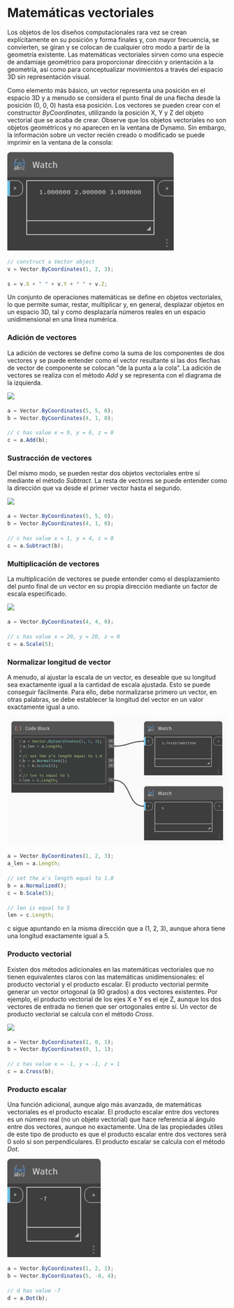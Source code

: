 # Matemáticas vectoriales

Los objetos de los diseños computacionales rara vez se crean explícitamente en su posición y forma finales y, con mayor frecuencia, se convierten, se giran y se colocan de cualquier otro modo a partir de la geometría existente. Las matemáticas vectoriales sirven como una especie de andamiaje geométrico para proporcionar dirección y orientación a la geometría, así como para conceptualizar movimientos a través del espacio 3D sin representación visual.

Como elemento más básico, un vector representa una posición en el espacio 3D y a menudo se considera el punto final de una flecha desde la posición (0, 0, 0) hasta esa posición. Los vectores se pueden crear con el constructor _ByCoordinates_, utilizando la posición X, Y y Z del objeto vectorial que se acaba de crear. Observe que los objetos vectoriales no son objetos geométricos y no aparecen en la ventana de Dynamo. Sin embargo, la información sobre un vector recién creado o modificado se puede imprimir en la ventana de la consola:

![](<../images/8-2/3/vector math 01.jpg>)

```js
// construct a Vector object
v = Vector.ByCoordinates(1, 2, 3);

s = v.X + " " + v.Y + " " + v.Z;
```

Un conjunto de operaciones matemáticas se define en objetos vectoriales, lo que permite sumar, restar, multiplicar y, en general, desplazar objetos en un espacio 3D, tal y como desplazaría números reales en un espacio unidimensional en una línea numérica.

### Adición de vectores

La adición de vectores se define como la suma de los componentes de dos vectores y se puede entender como el vector resultante si las dos flechas de vector de componente se colocan "de la punta a la cola". La adición de vectores se realiza con el método _Add_ y se representa con el diagrama de la izquierda.

![](../images/8-2/3/VectorMath\_02.png)

```js
a = Vector.ByCoordinates(5, 5, 0);
b = Vector.ByCoordinates(4, 1, 0);

// c has value x = 9, y = 6, z = 0
c = a.Add(b);
```

### Sustracción de vectores

Del mismo modo, se pueden restar dos objetos vectoriales entre sí mediante el método _Subtract_. La resta de vectores se puede entender como la dirección que va desde el primer vector hasta el segundo.

![](../images/8-2/3/VectorMath\_03.png)

```js
a = Vector.ByCoordinates(5, 5, 0);
b = Vector.ByCoordinates(4, 1, 0);

// c has value x = 1, y = 4, z = 0
c = a.Subtract(b);
```

### Multiplicación de vectores

La multiplicación de vectores se puede entender como el desplazamiento del punto final de un vector en su propia dirección mediante un factor de escala especificado.

![](../images/8-2/3/VectorMath\_04.png)

```js
a = Vector.ByCoordinates(4, 4, 0);

// c has value x = 20, y = 20, z = 0
c = a.Scale(5);
```

### Normalizar longitud de vector

A menudo, al ajustar la escala de un vector, es deseable que su longitud sea exactamente igual a la cantidad de escala ajustada. Esto se puede conseguir fácilmente. Para ello, debe normalizarse primero un vector, en otras palabras, se debe establecer la longitud del vector en un valor exactamente igual a uno.

![](<../images/8-2/3/vector math 05.jpg>)

```js
a = Vector.ByCoordinates(1, 2, 3);
a_len = a.Length;

// set the a's length equal to 1.0
b = a.Normalized();
c = b.Scale(5);

// len is equal to 5
len = c.Length;
```

c sigue apuntando en la misma dirección que a (1, 2, 3), aunque ahora tiene una longitud exactamente igual a 5.

### Producto vectorial

Existen dos métodos adicionales en las matemáticas vectoriales que no tienen equivalentes claros con las matemáticas unidimensionales: el producto vectorial y el producto escalar. El producto vectorial permite generar un vector ortogonal (a 90 grados) a dos vectores existentes. Por ejemplo, el producto vectorial de los ejes X e Y es el eje Z, aunque los dos vectores de entrada no tienen que ser ortogonales entre sí. Un vector de producto vectorial se calcula con el método _Cross_.

![](../images/8-2/3/VectorMath\_06.png)

```js
a = Vector.ByCoordinates(1, 0, 1);
b = Vector.ByCoordinates(0, 1, 1);

// c has value x = -1, y = -1, z = 1
c = a.Cross(b);
```

### Producto escalar

Una función adicional, aunque algo más avanzada, de matemáticas vectoriales es el producto escalar. El producto escalar entre dos vectores es un número real (no un objeto vectorial) que hace referencia al ángulo entre dos vectores, aunque no exactamente. Una de las propiedades útiles de este tipo de producto es que el producto escalar entre dos vectores será 0 solo si son perpendiculares. El producto escalar se calcula con el método _Dot_.

![](<../images/8-2/3/vector math 07.jpg>)

```js
a = Vector.ByCoordinates(1, 2, 1);
b = Vector.ByCoordinates(5, -8, 4);

// d has value -7
d = a.Dot(b);
```
